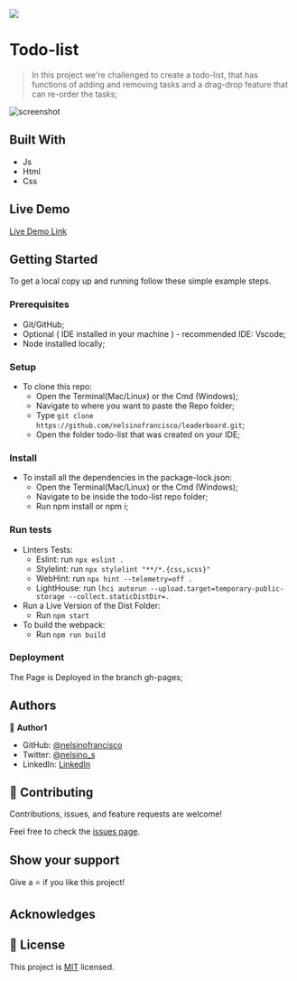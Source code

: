 ![](https://img.shields.io/badge/Microverse-blueviolet)

# Todo-list

> In this project we're challenged to create a todo-list, that has functions of adding and removing tasks and a drag-drop feature that can re-order the tasks;

![screenshot](./screenshot1.jpg)

## Built With

- Js
- Html
- Css

## Live Demo

[Live Demo Link](https://nelsinofrancisco.github.io/leaderboard/)

## Getting Started

To get a local copy up and running follow these simple example steps.

### Prerequisites

- Git/GitHub;
- Optional ( IDE installed in your machine ) - recommended IDE: Vscode;
- Node installed locally;

### Setup

- To clone this repo:
  - Open the Terminal(Mac/Linux) or the Cmd (Windows);
  - Navigate to where you want to paste the Repo folder;
  - Type `git clone https://github.com/nelsinofrancisco/leaderboard.git`;
  - Open the folder todo-list that was created on your IDE;

### Install

- To install all the dependencies in the package-lock.json:
  - Open the Terminal(Mac/Linux) or the Cmd (Windows);
  - Navigate to be inside the todo-list repo folder;
  - Run npm install or npm i;
  
### Run tests

- Linters Tests:
  - Eslint: run `npx eslint .`
  - Stylelint: run `npx stylelint "**/*.{css,scss}"`
  - WebHint: run `npx hint --telemetry=off .`
  - LightHouse: run `lhci autorun --upload.target=temporary-public-storage --collect.staticDistDir=.`
- Run a Live Version of the Dist Folder:
  - Run `npm start`
- To build the webpack:
  - Run `npm run build`

### Deployment

The Page is Deployed in the branch gh-pages;

## Authors

👤 **Author1**

- GitHub: [@nelsinofrancisco](https://github.com/nelsinofrancisco)
- Twitter: [@nelsino_s](https://twitter.com/nelsino_s)
- LinkedIn: [LinkedIn](https://www.linkedin.com/in/nelsino-francisco-de-souza-neto-ab60a7166/)

## 🤝 Contributing

Contributions, issues, and feature requests are welcome!

Feel free to check the [issues page](../../issues/).

## Show your support

Give a ⭐️ if you like this project!

## Acknowledges


## 📝 License

This project is [MIT](./MIT.md) licensed.
